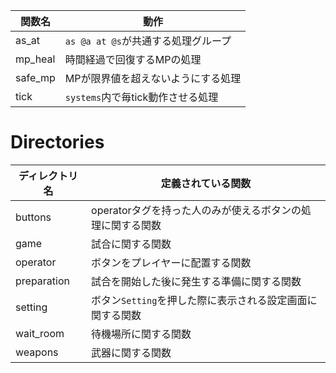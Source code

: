 |関数名|動作|
|----|----|
|as_at|`as @a at @s`が共通する処理グループ|
|mp_heal|時間経過で回復するMPの処理|
|safe_mp|MPが限界値を超えないようにする処理|
|tick|`systems`内で毎tick動作させる処理|

# Directories
|ディレクトリ名|定義されている関数|
|----|----|
|buttons|operatorタグを持った人のみが使えるボタンの処理に関する関数|
|game|試合に関する関数|
|operator|ボタンをプレイヤーに配置する関数|
|preparation|試合を開始した後に発生する準備に関する関数|
|setting|ボタン`Setting`を押した際に表示される設定画面に関する関数|
|wait_room|待機場所に関する関数|
|weapons|武器に関する関数|
